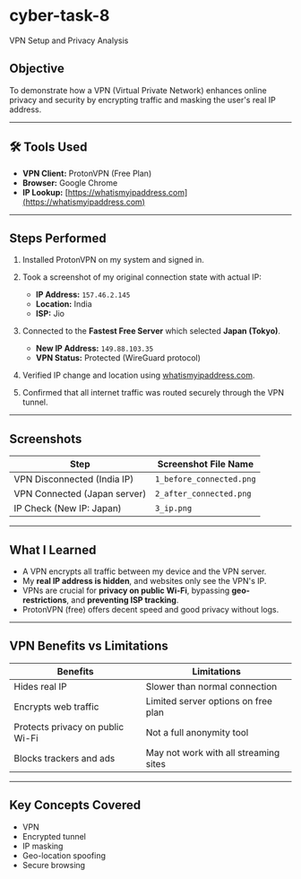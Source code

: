 # cyber-task-8
VPN Setup and Privacy Analysis

##  Objective
To demonstrate how a VPN (Virtual Private Network) enhances online privacy and security by encrypting traffic and masking the user's real IP address.

---

## 🛠 Tools Used

- **VPN Client:** ProtonVPN (Free Plan)
- **Browser:** Google Chrome
- **IP Lookup:** [https://whatismyipaddress.com](https://whatismyipaddress.com)

---

##  Steps Performed

1. Installed ProtonVPN on my system and signed in.
2. Took a screenshot of my original connection state with actual IP:
   - **IP Address:** `157.46.2.145`
   - **Location:** India
   - **ISP:** Jio

3. Connected to the **Fastest Free Server** which selected **Japan (Tokyo)**.
   - **New IP Address:** `149.88.103.35`
   - **VPN Status:** Protected (WireGuard protocol)

4. Verified IP change and location using [whatismyipaddress.com](https://whatismyipaddress.com).

5. Confirmed that all internet traffic was routed securely through the VPN tunnel.

---

##  Screenshots

| Step                             | Screenshot File Name                   |
|----------------------------------|----------------------------------------|
| VPN Disconnected (India IP)      | `1_before_connected.png`               |
| VPN Connected (Japan server)     | `2_after_connected.png`                |
| IP Check (New IP: Japan)         | `3_ip.png`                             |

---

##  What I Learned

- A VPN encrypts all traffic between my device and the VPN server.
- My **real IP address is hidden**, and websites only see the VPN's IP.
- VPNs are crucial for **privacy on public Wi-Fi**, bypassing **geo-restrictions**, and **preventing ISP tracking**.
- ProtonVPN (free) offers decent speed and good privacy without logs.

---

##  VPN Benefits vs Limitations

|  Benefits                        | Limitations                          |
|----------------------------------|--------------------------------------|
| Hides real IP                    | Slower than normal connection        |
| Encrypts web traffic             | Limited server options on free plan  |
| Protects privacy on public Wi-Fi | Not a full anonymity tool            |
| Blocks trackers and ads          | May not work with all streaming sites|

---

##  Key Concepts Covered

- VPN
- Encrypted tunnel
- IP masking
- Geo-location spoofing
- Secure browsing

